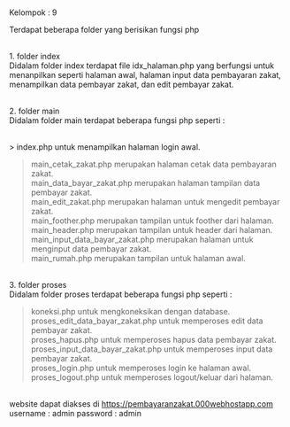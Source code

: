 <br>Kelompok : 9<br>

Terdapat beberapa folder yang berisikan fungsi php<br>

<br>1. folder index<br>
   Didalam folder index terdapat file idx_halaman.php yang berfungsi untuk menanpilkan seperti halaman awal, halaman input data pembayaran zakat,<br>
   menampilkan data pembayar zakat, dan edit pembayar zakat.<br> 

<br>2. folder main<br>
   Didalam folder main terdapat beberapa fungsi php seperti :<br>
 
   <br>> index.php untuk menampilkan halaman login awal.<br>
   > main_cetak_zakat.php merupakan halaman cetak data pembayaran zakat.<br>
   > main_data_bayar_zakat.php merupakan halaman tampilan data pembayar zakat.<br>
   > main_edit_zakat.php merupakan halaman untuk mengedit pembayar zakat.<br>
   > main_foother.php merupakan tampilan untuk foother dari halaman.<br>
   > main_header.php merupakan tampilan untuk header dari halaman.<br>
   > main_input_data_bayar_zakat.php merupakan halaman untuk menginput data pembayar zakat.<br>
   > main_rumah.php merupakan tampilan untuk halaman awal.<br> 

<br>3. folder proses<br>
   Didalam folder proses terdapat beberapa fungsi php seperti :<br>     
   > koneksi.php untuk mengkoneksikan dengan database.<br>
   > proses_edit_data_bayar_zakat.php untuk memperoses edit data pembayar zakat.<br>
   > proses_hapus.php untuk memperoses hapus data pembayar zakat.<br>
   > proses_input_data_bayar_zakat.php untuk memperoses input data pembayar zakat.<br>
   > proses_login.php untuk memperoses login ke halaman awal.<br>
   > proses_logout.php untuk memperoses logout/keluar dari halaman.<br>

<br>website dapat diakses di https://pembayaranzakat.000webhostapp.com
<br>username : admin password : admin  
